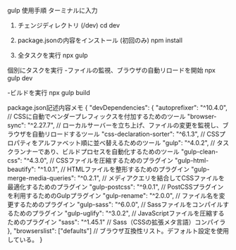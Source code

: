 gulp 使用手順
ターミナルに入力

1. チェンジディレクトリ (/dev)
cd dev

2. package.jsonの内容をインストール (初回のみ)
npm install

3. 全タスクを実行
npx gulp

個別にタスクを実行
-ファイルの監視、ブラウザの自動リロードを開始
npx gulp dev

-ビルドを実行
npx gulp build

package.json記述内容メモ
{
  "devDependencies": {
    "autoprefixer": "^10.4.0", // CSSに自動でベンダープレフィックスを付加するためのツール
    "browser-sync": "^2.27.7", // ローカルサーバーを立ち上げ、ファイルの変更を監視し、ブラウザを自動リロードするツール
    "css-declaration-sorter": "^6.1.3", // CSSプロパティをアルファベット順に並べ替えるためのツール
    "gulp": "^4.0.2", // タスクランナーであり、ビルドプロセスを自動化するためのツール
    "gulp-clean-css": "^4.3.0", // CSSファイルを圧縮するためのプラグイン
    "gulp-html-beautify": "^1.0.1", // HTMLファイルを整形するためのプラグイン
    "gulp-merge-media-queries": "^0.2.1", // メディアクエリを結合してCSSファイルを最適化するためのプラグイン
    "gulp-postcss": "^9.0.1", // PostCSSプラグインを利用するためのGulpプラグイン
    "gulp-rename": "^2.0.0", // ファイル名を変更するためのプラグイン
    "gulp-sass": "^6.0.0", // Sassファイルをコンパイルするためのプラグイン
    "gulp-uglify": "^3.0.2", // JavaScriptファイルを圧縮するためのプラグイン
    "sass": "^1.45.1" // Sass（CSSの拡張メタ言語）コンパイラ
  },
  "browserslist": ["defaults"] // ブラウザ互換性リスト。デフォルト設定を使用している。
}